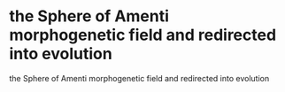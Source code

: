 # the Sphere of Amenti morphogenetic field and redirected into evolution

the Sphere of Amenti morphogenetic field and redirected into evolution